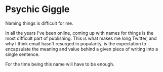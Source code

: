 # Psychic Giggle

Naming things is difficult for me.

In all the years I've been online, coming up with names for things is the most difficult part of publishing. This is what makes me long Twitter, and why I think email hasn't resurged in popularity, is the expectation to encapsulate the meaning and value behind a given piece of writing into a single sentence.

For the time being this name will have to be enough.

